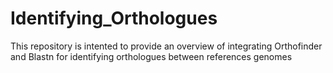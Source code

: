 # Identifying_Orthologues
This repository is intented to provide an overview of integrating Orthofinder and Blastn for identifying orthologues between references genomes

